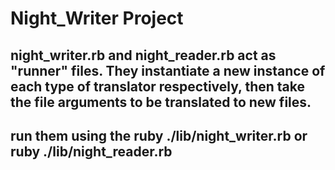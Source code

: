 # Night_Writer Project
## night_writer.rb and night_reader.rb act as "runner" files. They instantiate a new instance of each type of translator respectively, then take the file arguments to be translated to new files.
## run them using the ruby ./lib/night_writer.rb or ruby ./lib/night_reader.rb